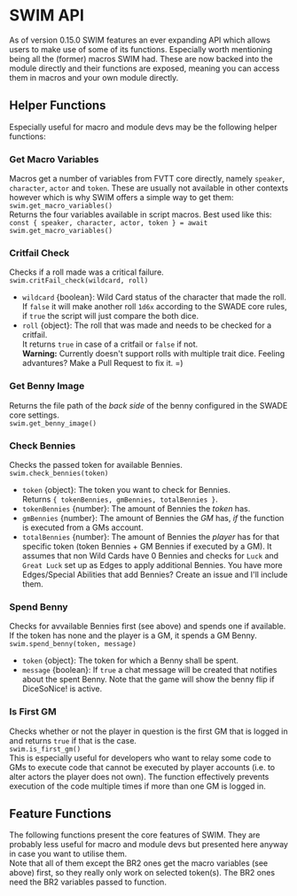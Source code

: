 # SWIM API
As of version 0.15.0 SWIM features an ever expanding API which allows users to make use of some of its functions. Especially worth mentioning being all the (former) macros SWIM had. These are now backed into the module directly and their functions are exposed, meaning you can access them in macros and your own module directly.  

## Helper Functions
Especially useful for macro and module devs may be the following helper functions:

### Get Macro Variables
Macros get a number of variables from FVTT core directly, namely `speaker`, `character`, `actor` and `token`. These are usually not available in other contexts however which is why SWIM offers a simple way to get them:  
`swim.get_macro_variables()`  
Returns the four variables available in script macros. Best used like this:  
`const { speaker, character, actor, token } = await swim.get_macro_variables()`  

### Critfail Check
Checks if a roll made was a critical failure.  
`swim.critFail_check(wildcard, roll)`
- `wildcard` {boolean}: Wild Card status of the character that made the roll. If `false` it will make another roll `1d6x` according to the SWADE core rules, if `true` the script will just compare the both dice.  
- `roll` {object}: The roll that was made and needs to be checked for a critfail.  
It returns `true` in case of a critfail or `false` if not.  
**Warning:** Currently doesn't support rolls with multiple trait dice. Feeling advantures? Make a Pull Request to fix it. =)  

### Get Benny Image
Returns the file path of the *back side* of the benny configured in the SWADE core settings.  
`swim.get_benny_image()`

### Check Bennies
Checks the passed token for available Bennies.  
`swim.check_bennies(token)`
- `token` {object}: The token you want to check for Bennies.  
Returns `{ tokenBennies, gmBennies, totalBennies }`.  
- `tokenBennies` {number}: The amount of Bennies the *token* has.  
- `gmBennies` {number}: The amount of Bennies the *GM* has, *if* the function is executed from a GMs account.  
- `totalBennies` {number}: The amount of Bennies the *player* has for that specific token (token Bennies + GM Bennies if executed by a GM).
It assumes that non Wild Cards have 0 Bennies and checks for `Luck` and `Great Luck` set up as Edges to apply additional Bennies. You have more Edges/Special Abilities that add Bennies? Create an issue and I'll include them.  

### Spend Benny
Checks for avvailable Bennies first (see above) and spends one if available. If the token has none and the player is a GM, it spends a GM Benny.  
`swim.spend_benny(token, message)`  
- `token` {object}: The token for which a Benny shall be spent.  
- `message` {boolean}: If `true` a chat message will be created that notifies about the spent Benny.
Note that the game will show the benny flip if DiceSoNice! is active.  

### Is First GM
Checks whether or not the player in question is the first GM that is logged in and returns `true` if that is the case.  
`swim.is_first_gm()`  
This is especially useful for developers who want to relay some code to GMs to execute code that cannot be executed by player accounts (i.e. to alter actors the player does not own). The function effectively prevents execution of the code multiple times if more than one GM is logged in.  

## Feature Functions
The following functions present the core features of SWIM. They are probably less useful for macro and module devs but presented here anyway in case you want to utilise them.  
Note that all of them except the BR2 ones get the macro variables (see above) first, so they really only work on selected token(s). The BR2 ones need the BR2 variables passed to function.  